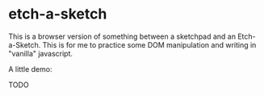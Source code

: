 # etch-a-sketch

This is a browser version of something between a sketchpad and an Etch-a-Sketch. This is for me to practice some DOM manipulation and writing in "vanilla" javascript.

A little demo:

TODO